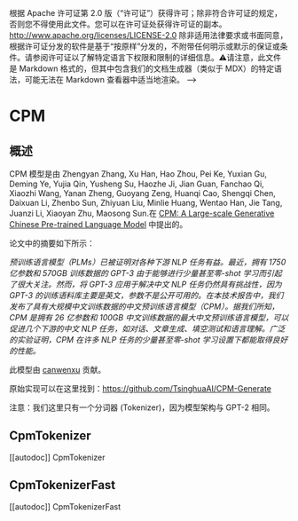 <!--版权2020年HuggingFace团队。保留所有权利。-->
根据 Apache 许可证第 2.0 版（“许可证”）获得许可；除非符合许可证的规定，否则您不得使用此文件。您可以在许可证处获得许可证的副本。
http://www.apache.org/licenses/LICENSE-2.0
除非适用法律要求或书面同意，根据许可证分发的软件是基于“按原样”分发的，不附带任何明示或默示的保证或条件。请参阅许可证以了解特定语言下权限和限制的详细信息。⚠️请注意，此文件是 Markdown 格式的，但其中包含我们的文档生成器（类似于 MDX）的特定语法，可能无法在 Markdown 查看器中适当地渲染。
-->
# CPM

## 概述

CPM 模型是由 Zhengyan Zhang, Xu Han, Hao Zhou, Pei Ke, Yuxian Gu, Deming Ye, Yujia Qin,
Yusheng Su, Haozhe Ji, Jian Guan, Fanchao Qi, Xiaozhi Wang, Yanan Zheng, Guoyang Zeng, Huanqi Cao, Shengqi Chen,
Daixuan Li, Zhenbo Sun, Zhiyuan Liu, Minlie Huang, Wentao Han, Jie Tang, Juanzi Li, Xiaoyan Zhu, Maosong Sun.在 [CPM: A Large-scale Generative Chinese Pre-trained Language Model](https://arxiv.org/abs/2012.00413) 中提出的。

论文中的摘要如下所示：

*预训练语言模型（PLMs）已被证明对各种下游 NLP 任务有益。最近，拥有 1750 亿参数和 570GB 训练数据的 GPT-3 由于能够进行少量甚至零-shot 学习而引起了很大关注。然而，将 GPT-3 应用于解决中文 NLP 任务仍然具有挑战性，因为 GPT-3 的训练语料库主要是英文，参数不是公开可用的。在本技术报告中，我们发布了具有大规模中文训练数据的中文预训练语言模型（CPM）。据我们所知，CPM 是拥有 26 亿参数和 100GB 中文训练数据的最大中文预训练语言模型，可以促进几个下游的中文 NLP 任务，如对话、文章生成、填空测试和语言理解。广泛的实验证明，CPM 在许多 NLP 任务的少量甚至零-shot 学习设置下都能取得良好的性能。*

此模型由 [canwenxu](https://huggingface.co/canwenxu) 贡献。

原始实现可以在这里找到：https://github.com/TsinghuaAI/CPM-Generate

注意：我们这里只有一个分词器 (Tokenizer)，因为模型架构与 GPT-2 相同。

## CpmTokenizer

[[autodoc]] CpmTokenizer

## CpmTokenizerFast

[[autodoc]] CpmTokenizerFast
